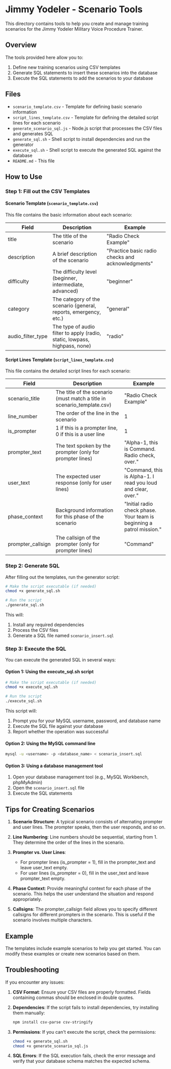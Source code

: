 # Jimmy Yodeler - Scenario Tools

This directory contains tools to help you create and manage training scenarios for the Jimmy Yodeler Military Voice Procedure Trainer.

## Overview

The tools provided here allow you to:

1. Define new training scenarios using CSV templates
2. Generate SQL statements to insert these scenarios into the database
3. Execute the SQL statements to add the scenarios to your database

## Files

- `scenario_template.csv` - Template for defining basic scenario information
- `script_lines_template.csv` - Template for defining the detailed script lines for each scenario
- `generate_scenario_sql.js` - Node.js script that processes the CSV files and generates SQL
- `generate_sql.sh` - Shell script to install dependencies and run the generator
- `execute_sql.sh` - Shell script to execute the generated SQL against the database
- `README.md` - This file

## How to Use

### Step 1: Fill out the CSV Templates

#### Scenario Template (`scenario_template.csv`)

This file contains the basic information about each scenario:

| Field | Description | Example |
|-------|-------------|---------|
| title | The title of the scenario | "Radio Check Example" |
| description | A brief description of the scenario | "Practice basic radio checks and acknowledgments" |
| difficulty | The difficulty level (beginner, intermediate, advanced) | "beginner" |
| category | The category of the scenario (general, reports, emergency, etc.) | "general" |
| audio_filter_type | The type of audio filter to apply (radio, static, lowpass, highpass, none) | "radio" |

#### Script Lines Template (`script_lines_template.csv`)

This file contains the detailed script lines for each scenario:

| Field | Description | Example |
|-------|-------------|---------|
| scenario_title | The title of the scenario (must match a title in scenario_template.csv) | "Radio Check Example" |
| line_number | The order of the line in the scenario | 1 |
| is_prompter | 1 if this is a prompter line, 0 if this is a user line | 1 |
| prompter_text | The text spoken by the prompter (only for prompter lines) | "Alpha-1, this is Command. Radio check, over." |
| user_text | The expected user response (only for user lines) | "Command, this is Alpha-1. I read you loud and clear, over." |
| phase_context | Background information for this phase of the scenario | "Initial radio check phase. Your team is beginning a patrol mission." |
| prompter_callsign | The callsign of the prompter (only for prompter lines) | "Command" |

### Step 2: Generate SQL

After filling out the templates, run the generator script:

```bash
# Make the script executable (if needed)
chmod +x generate_sql.sh

# Run the script
./generate_sql.sh
```

This will:
1. Install any required dependencies
2. Process the CSV files
3. Generate a SQL file named `scenario_insert.sql`

### Step 3: Execute the SQL

You can execute the generated SQL in several ways:

#### Option 1: Using the execute_sql.sh script

```bash
# Make the script executable (if needed)
chmod +x execute_sql.sh

# Run the script
./execute_sql.sh
```

This script will:
1. Prompt you for your MySQL username, password, and database name
2. Execute the SQL file against your database
3. Report whether the operation was successful

#### Option 2: Using the MySQL command line

```bash
mysql -u <username> -p <database_name> < scenario_insert.sql
```

#### Option 3: Using a database management tool

1. Open your database management tool (e.g., MySQL Workbench, phpMyAdmin)
2. Open the `scenario_insert.sql` file
3. Execute the SQL statements

## Tips for Creating Scenarios

1. **Scenario Structure**: A typical scenario consists of alternating prompter and user lines. The prompter speaks, then the user responds, and so on.

2. **Line Numbering**: Line numbers should be sequential, starting from 1. They determine the order of the lines in the scenario.

3. **Prompter vs. User Lines**: 
   - For prompter lines (is_prompter = 1), fill in the prompter_text and leave user_text empty.
   - For user lines (is_prompter = 0), fill in the user_text and leave prompter_text empty.

4. **Phase Context**: Provide meaningful context for each phase of the scenario. This helps the user understand the situation and respond appropriately.

5. **Callsigns**: The prompter_callsign field allows you to specify different callsigns for different prompters in the scenario. This is useful if the scenario involves multiple characters.

## Example

The templates include example scenarios to help you get started. You can modify these examples or create new scenarios based on them.

## Troubleshooting

If you encounter any issues:

1. **CSV Format**: Ensure your CSV files are properly formatted. Fields containing commas should be enclosed in double quotes.

2. **Dependencies**: If the script fails to install dependencies, try installing them manually:
   ```bash
   npm install csv-parse csv-stringify
   ```

3. **Permissions**: If you can't execute the script, check the permissions:
   ```bash
   chmod +x generate_sql.sh
   chmod +x generate_scenario_sql.js
   ```

4. **SQL Errors**: If the SQL execution fails, check the error message and verify that your database schema matches the expected schema.
